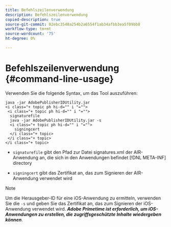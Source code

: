 ```yaml
---
title: Befehlszeilenverwendung
description: Befehlszeilenverwendung
copied-description: true
source-git-commit: 02ebc3548a254b2a6554f1ab34afbb3ea5f09bb8
workflow-type: tm+mt
source-wordcount: '75'
ht-degree: 0%

---
```


# Befehlszeilenverwendung {#command-line-usage}

Verwenden Sie die folgende Syntax, um das Tool auszuführen:

```
java -jar AdobePublisherIDUtility.jar 
<i class="+ topic ph hi-d="" i "="">
 <i class="+ topic ph hi-d="" i "="">
  signaturefile 
  java -jar AdobePublisherIDUtility.jar -s 
  <i class="+ topic ph hi-d="" i "="">
    signingcert
  </i class="+ topic>
 </i class="+ topic>
</i class="+ topic>
```

* `signaturefile` gibt den Pfad zur Datei signatures.xml der AIR-Anwendung an, die sich in den Anwendungen befindet [!DNL META-INF] directory

* `signingcert` gibt das Zertifikat an, das zum Signieren der AIR-Anwendung verwendet wird

>[!NOTE]
>
>Um die Herausgeber-ID für eine iOS-Anwendung zu ermitteln, verwenden Sie die `-s` und geben Sie das Zertifikat an, das zum Signieren der iOS-Anwendung verwendet wird. ***Adobe Primetime ist erforderlich, um iOS-Anwendungen zu erstellen, die zugriffsgeschützte Inhalte wiedergeben können***.
